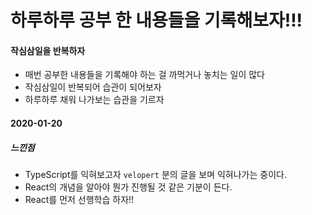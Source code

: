 # 하루하루 공부 한 내용들을 기록해보자!!!

#### 작심삼일을 반복하자

- 매번 공부한 내용들을 기록해야 하는 걸 까먹거나 놓치는 일이 많다
- 작심삼일이 반복되어 습관이 되어보자
- 하루하루 채워 나가보는 습관을 기르자



#### 2020-01-20

##### 느낀점

- TypeScript를 익혀보고자 `velopert` 분의 글을 보며 익혀나가는 중이다.
- React의 개념을 알아야 뭔가 진행될 것 같은 기분이 든다.
- React를 먼저 선행학습 하자!!